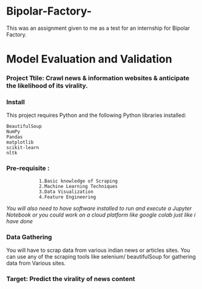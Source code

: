 # Bipolar-Factory-
This was an assignment given to me as a test for an internship for Bipolar Factory.

# Model Evaluation and Validation
### Project Ttile: Crawl news & information websites & anticipate the likelihood of its virality. 

### Install

This project requires Python and the following Python libraries installed:

    BeautifulSoup
    NumPy
    Pandas
    matplotlib
    scikit-learn
    nltk

### Pre-requisite : 
                1.Basic knowledge of Scraping
                2.Machine Learning Techniques
                3.Data Visualization
                4.Feature Engineering

*You will also need to have software installed to run and execute a Jupyter Notebook or you could work on a cloud platform like google colab just like i have done*

### Data Gathering
You will have to scrap data from various indian news or articles sites. You can use any of the scraping tools like selenium/ beautifulSoup for gathering data from Various sites.

### Target: Predict the virality of news content
